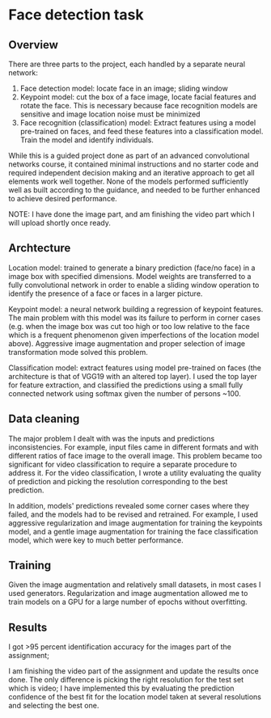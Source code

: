 # Face detection task

## Overview

There are three parts to the project, each handled by a separate neural network:

1. Face detection model: locate face in an image; sliding window
2. Keypoint model: cut the box of a face image, locate facial features and rotate the face. This is necessary because face recognition models are sensitive and image location noise must be minimized
3. Face recognition (classification) model: Extract features using a model pre-trained on faces, and feed these features into a classification model. Train the model and identify individuals. 


While this is a guided project done as part of an advanced convolutional networks course, it contained minimal instructions and no starter code and required independent decision making and an iterative approach to get all elements work well together. None of the models performed sufficiently well as built according to the guidance, and needed to be further enhanced to achieve desired performance.

NOTE: I have done the image part, and am finishing the video part which I will upload shortly once ready.

## Archtecture

Location model: trained to generate a binary prediction (face/no face) in a image box with specified dimensions. Model weights are transferred to a fully convolutional network in order to enable a sliding window operation to identify the presence of a face or faces in a larger picture. 

Keypoint model: a neural network building a regression of keypoint features. The main problem with this model was its failure to perform in corner cases (e.g. when the image box was cut too high or too low relative to the face which is a frequent phenomenon given imperfections of the location model above). Aggressive image augmentation and proper selection of image transformation mode solved this problem. 

Classification model: extract features using model pre-trained on faces (the architecture is that of VGG19 with an altered top layer). I used the top layer for feature extraction, and classified the predictions using a small fully connected network using softmax given the number of persons  ~100. 

## Data cleaning

The major problem I dealt with was the inputs and predictions inconsistencies. For example, input files came in different formats and with different ratios of face image to the overall image. This problem became too significant for video classification to require a separate procedure to address it. For the video classification, I wrote a utility evaluating the quality of prediction and picking the resolution corresponding to the best prediction.

In addition, models'  predictions revealed some corner cases where they failed, and the models had to be revised and retrained. For example, I used aggressive regularization and image augmentation for training the keypoints model, and a gentle image augmentation for training the face classification model, which were key to much better performance.

## Training

Given the image augmentation and relatively small datasets, in most cases I used generators. Regularization and image augmentation allowed me to train models on a GPU for a large number of epochs without overfitting.


## Results

I got >95 percent identification accuracy for the images part of the assignment;

I am finishing the video part of the assignment and update the results once done. The only difference is picking the right resolution for the test set which is video; I have implemented this by evaluating the prediction confidence of the best fit for the location model taken at several resolutions and selecting the best one. 
